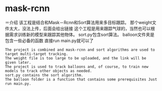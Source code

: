 # mask-rcnn
＝介绍
该工程是结合和Mask－Rcnn和Sort算法用来多目标跟踪。
那个weight文件太大，没法上传，后面会给出链接
这个工程是用来跟踪气球的，当然也可以根据需求训练新的模型来跟踪其他物体。
sort.py包含sort算法。
balloon文件夹是包含一些必备的函数
直接run main.py就可以了


    The project is combined and mask-rcnn and sort algorithms are used to target multi-target tracking.
    The weight file is too large to be uploaded, and the link will be given later.
    The project is used to track balloons and, of course, to train new models to track other objects as needed.
    sort.py contains the sort algorithm.
    The balloon folder is a function that contains some prerequisites Just run main.py.

